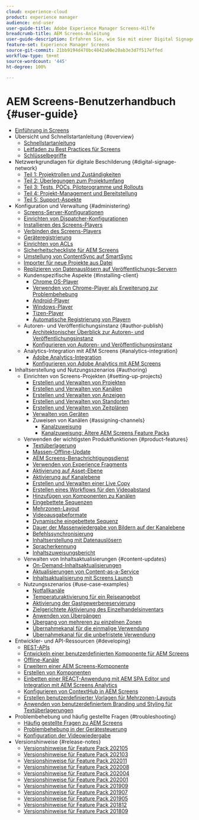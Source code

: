 ```yaml
---
cloud: experience-cloud
product: experience manager
audience: end-user
user-guide-title: Adobe Experience Manager Screens-Hilfe
breadcrumb-title: AEM Screens-Anleitung
user-guide-description: Erfahren Sie, wie Sie mit einer Digital Signage-Lösung dynamische und interaktive digitale Erlebnisse und Interaktionen veröffentlichen können.
feature-set: Experience Manager Screens
source-git-commit: 21bb9194d470bc4842a00e20ab3e3d7f517effed
workflow-type: tm+mt
source-wordcount: '445'
ht-degree: 100%

---
```



# AEM Screens-Benutzerhandbuch {#user-guide}

+ [Einführung in Screens](aem-screens-introduction.md)
+ Übersicht und Schnellstartanleitung {#overview}
   + [Schnellstartanleitung](kickstart-for-aem-screens.md)
   + [Leitfaden zu Best Practices für Screens](https://docs.adobe.com/content/help/de-DE/experience-manager-screens/using/about-guide.html)
   + [Schlüsselbegriffe](screens-glossary.md)
+ Netzwerkgrundlagen für digitale Beschilderung {#digital-signage-network}
   + [Teil 1: Projektrollen und Zuständigkeiten](project-roles-responsibilities.md)
   + [Teil 2: Überlegungen zum Projektumfang](project-considerations.md)
   + [Teil 3: Tests, POCs, Pilotprogramme und Rollouts](testing-pocs-pilots-rollouts.md)
   + [Teil 4: Projekt-Management und Bereitstellung](project-management-and-deployment.md)
   + [Teil 5: Support-Aspekte](support-considerations.md)
+ Konfiguration und Verwaltung {#administering}
   + [Screens-Server-Konfigurationen](configuring-screens-introduction.md)
   + [Einrichten von Dispatcher-Konfigurationen](dispatcher-configurations-aem-screens.md)
   + [Installieren des Screens-Players](installing-screens-player.md)
   + [Verbinden des Screens-Players](working-with-screens-player.md)
   + [Geräteregistrierung](device-registration.md)
   + [Einrichten von ACLs](setting-up-acls.md)
   + [Sicherheitscheckliste für AEM Screens ](security-checklist.md)
   + [Umstellung von ContentSync auf SmartSync](smartsync.md)
   + [Importer für neue Projekte aus Datei](project-importer.md)
   + [Replizieren von Datenauslösern auf Veröffentlichungs-Servern](replicating-data-triggers.md)
   + Kundenspezifische Aspekte {#installing-client}
      + [Chrome OS-Player](implementing-chrome-os-player.md)
      + [Verwenden von Chrome-Player als Erweiterung zur Problembehebung](using-chrome-player-as-an-extension.md)
      + [Android-Player](implementing-android-player.md)
      + [Windows-Player](implementing-windows-player.md)
      + [Tizen-Player](tizen-player.md)
      + [Automatische Registrierung von Playern](auto-registration-players.md)
   + Autoren- und Veröffentlichungsinstanz {#author-publish}
      + [Architektonischer Überblick zur Autoren- und Veröffentlichungsinstanz](author-publish-architecture-overview.md)
      + [Konfigurieren von Autoren- und Veröffentlichungsinstanz](author-and-publish.md)
   + Analytics-Integration mit AEM Screens {#analytics-integration}
      + [Adobe Analytics-Integration](adobe-analytics-integration-aem-screens.md)
      + [Konfigurieren von Adobe Analytics mit AEM Screens](configuring-adobe-analytics-aem-screens.md)
+ Inhaltserstellung und Nutzungsszenarios {#authoring}
   + Einrichten von Screens-Projekten {#setting-up-projects}
      + [Erstellen und Verwalten von Projekten](creating-a-screens-project.md)
      + [Erstellen und Verwalten von Kanälen](managing-channels.md)
      + [Erstellen und Verwalten von Anzeigen](managing-displays.md)
      + [Erstellen und Verwalten von Standorten](managing-locations.md)
      + [Erstellen und Verwalten von Zeitplänen](managing-schedules.md)
      + [Verwalten von Geräten](managing-devices.md)
      + Zuweisen von Kanälen {#assigning-channels}
         + [Kanalzuweisung](channel-assignment-latest-fp.md)
         + [Kanalzuweisung: Ältere AEM Screens Feature Packs](channel-assignment.md)
   + Verwenden der wichtigsten Produktfunktionen {#product-features}
      + [Textüberlagerung](text-overlay.md)
      + [Massen-Offline-Update](bulk-offline-update.md)
      + [AEM Screens-Benachrichtigungsdienst](screens-notifications-service.md)
      + [Verwenden von Experience Fragments](experience-fragments-in-screens.md)
      + [Aktivierung auf Asset-Ebene](asset-level-scheduling.md)
      + [Aktivierung auf Kanalebene](channel-level-activation.md)
      + [Erstellen und Verwalten einer Live Copy](managing-livecopy.md)
      + [Erstellen eines Workflows für den Videoabstand](creating-a-video-padding-workflow.md)
      + [Hinzufügen von Komponenten zu Kanälen](adding-components-to-a-channel.md)
      + [Eingebettete Sequenzen](embedded-sequences.md)
      + [Mehrzonen-Layout](multi-zone-layout-aem-screens.md)
      + [Videoausgabeformate](generating-renditions.md)
      + [Dynamische eingebettete Sequenz](dynamic-embedded-sequences.md)
      + [Dauer der Massenwiedergabe von Bildern auf der Kanalebene](channel-level-image-playback.md)
      + [Befehlssynchronisierung](using-command-sync.md)
      + [Inhaltserstellung mit Datenauslösern](authoring-data-triggers.md)
      + [Spracherkennung](voice-recognition.md)
      + [Inhaltszuweisungsbericht](content-assignment-report.md)
   + Verwalten von Inhaltsaktualisierungen {#content-updates}
      + [On-Demand-Inhaltsaktualisierungen](on-demand-content.md)
      + [Aktualisierungen von Content-as-a-Service](content-update-as-a-service.md)
      + [Inhaltsaktualisierung mit Screens Launch](launches.md)
   + Nutzungsszenarios {#use-case-examples}
      + [Notfallkanäle](emergency-channel.md)
      + [Temperaturaktivierung für ein Reiseangebot](local-temperature-activation.md)
      + [Aktivierung der Gastgewerbereservierung](hospitality-reservation-activation.md)
      + [Zielgerichtete Aktivierung des Einzelhandelsinventars](retail-inventory-activation.md)
      + [Anwenden von Übergängen](applying-transitions.md)
      + [Übergang von mehreren zu einzelnen Zonen](multizone-to-singlezone.md)
      + [Übernahmekanal für die einmalige Verwendung](single-use-takeover-channel.md)
      + [Übernahmekanal für die unbefristete Verwendung](perpetual-takeover-channel.md)
+ Entwickler- und API-Ressourcen {#developing}
   + [REST-APIs](rest-api.md)
   + [Entwickeln einer benutzerdefinierten Komponente für AEM Screens](developing-custom-component-tutorial-develop.md)
   + [Offline-Kanäle](offline-channels.md)
   + [Erweitern einer AEM Screens-Komponente](extending-component-tutorial-develop.md)
   + [Erstellen von Komponenten](creating-components.md)
   + [Einbetten einer REACT-Anwendung mit AEM SPA Editor und Integration mit AEM Screens Analytics](embedding-react-app.md)
   + [Konfigurieren von ContextHub in AEM Screens](configuring-context-hub.md)
   + [Erstellen benutzerdefinierter Vorlagen für Mehrzonen-Layouts](creating-custom-templates-multizone-layouts.md)
   + [Anwenden von benutzerdefiniertem Branding und Styling für Textüberlagerungen](custom-branding-text-overlays.md)
+ Problembehebung und häufig gestellte Fragen {#troubleshooting}
   + [Häufig gestellte Fragen zu AEM Screens](aem-screens-faqs.md)
   + [Problembehebung in der Gerätesteuerung](monitoring-screens.md)
   + [Konfiguration der Videowiedergabe](troubleshoot-videos.md)
+ Versionshinweise {#release-notes}
   + [Versionshinweise für Feature Pack 202105 ](release-notes-fp-202105.md)
   + [Versionshinweise für Feature Pack 202103](release-notes-fp-202103.md)
   + [Versionshinweise für Feature Pack 202011](release-notes-fp-202011.md)
   + [Versionshinweise für Feature Pack 202008](release-notes-fp-202008.md)
   + [Versionshinweise für Feature Pack 202004](release-notes-fp-202004.md)
   + [Versionshinweise für Feature Pack 202001](release-notes-fp-202001.md)
   + [Versionshinweise für Feature Pack 201909](release-notes-fp-201909.md)
   + [Versionshinweise für Feature Pack 201907](release-notes-fp-201907.md)
   + [Versionshinweise für Feature Pack 201905](screens-release-notes-fp-201905.md)
   + [Versionshinweise für Feature Pack 201812](release-notes-fp-201812.md)
   + [Versionshinweise für Feature Pack 201809](screens-release-notes.md)
